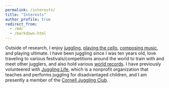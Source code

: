 ```yaml
---
permalink: /interests/
title: "Interests"
author_profile: true
redirect_from: 
  - /md/
  - /markdown.html
---
```


Outside of research, I enjoy [juggling](https://www.youtube.com/watch?v=tJPTU0EOcd0&t=2s), [playing the cello](https://drive.google.com/file/d/1H5a3ELpYbDP4a6sDeMoDpa2EkazbzppD/view?usp=sharing), [composing music](https://musescore.com/user/2623006), and playing ultimate. I have been juggling since I was ten years old, love traveling to various festivals/competitions around the world to train with and meet other jugglers, and also hold various [world records](https://juggle.fandom.com/wiki/Jonah_Botvinick-Greenhouse). I have previously volunteered with [Juggling Life](http://www.jugglinglifeinc.org/), which is a nonprofit organization that teaches and performs juggling for disadvantaged children, and I am presently a member of the [Cornell Juggling Club](https://cornell.campusgroups.com/jugglingclub/home/). 
